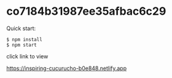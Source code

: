 # co7184b31987ee35afbac6c29

Quick start:

```
$ npm install
$ npm start
````
click link to view 

https://inspiring-cucurucho-b0e848.netlify.app
